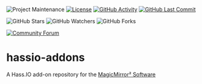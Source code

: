 ![Project Maintenance][maintenance-shield]
[![License][license-shield]](LICENSE)
[![GitHub Activity][commits-shield]][commits]
[![GitHub Last Commit][last-commit-shield]][commits]

![GitHub Stars][stars-shield]
![GitHub Watchers][watchers-shield]
![GitHub Forks][forks-shield]

[![Community Forum][forum-shield]][forum]


# hassio-addons
A Hass.IO add-on repository for the [MagicMirror² Software](https://magicmirror.builders/)


[commits-shield]: https://img.shields.io/github/commit-activity/y/sytone/hassio-addons.svg
[commits]: https://github.com/SirUli/sytone-magicmirror-hass-addon/commits/master
[contributors]: https://github.com/SirUli/sytone-magicmirror-hass-addon/graphs/contributors
[forum-shield]: https://img.shields.io/badge/community-forum-brightgreen.svg
[forum]: https://community.home-assistant.io/?u=SirUli
[home-assistant]: https://home-assistant.io
[issue]: https://github.com/SirUli/sytone-magicmirror-hass-addon/issues
[license-shield]: https://img.shields.io/github/license/SirUli/sytone-magicmirror-hass-addon.svg
[maintenance-shield]: https://img.shields.io/maintenance/yes/2021.svg
[last-commit-shield]: https://img.shields.io/github/last-commit/SirUli/sytone-magicmirror-hass-addon.svg
[stars-shield]: https://img.shields.io/github/stars/SirUli/sytone-magicmirror-hass-addon.svg?style=social&label=Stars
[forks-shield]: https://img.shields.io/github/forks/SirUli/sytone-magicmirror-hass-addon.svg?style=social&label=Forks
[watchers-shield]: https://img.shields.io/github/watchers/SirUli/sytone-magicmirror-hass-addon.svg?style=social&label=Watchers
